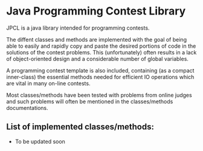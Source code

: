 # Java Programming Contest Library

JPCL is a java library intended for programming contests.

The diffent classes and methods are implemented with the goal of being able to easily and rapidly copy and paste the desired portions of code in the solutions of the contest problems. This (unfortunately) often results in a lack of object-oriented design and a considerable number of global variables.

A programming contest template is also included, containing (as a compact inner-class) the essential methods needed for efficient IO operations which are vital in many on-line contests.

Most classes/methods have been tested with problems from online judges and such problems will often be mentioned in the classes/methods documentations.

## List of implemented classes/methods:

* To be updated soon
